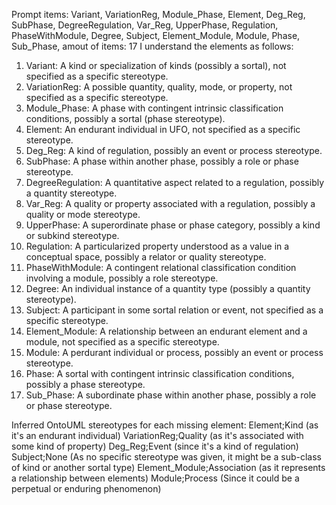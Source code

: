 Prompt items: 
Variant, VariationReg, Module_Phase, Element, Deg_Reg, SubPhase, DegreeRegulation, Var_Reg, UpperPhase, Regulation, PhaseWithModule, Degree, Subject, Element_Module, Module, Phase, Sub_Phase, 
amout of items: 17
 I understand the elements as follows:
1. Variant: A kind or specialization of kinds (possibly a sortal), not specified as a specific stereotype.
2. VariationReg: A possible quantity, quality, mode, or property, not specified as a specific stereotype.
3. Module_Phase: A phase with contingent intrinsic classification conditions, possibly a sortal (phase stereotype).
4. Element: An endurant individual in UFO, not specified as a specific stereotype.
5. Deg_Reg: A kind of regulation, possibly an event or process stereotype.
6. SubPhase: A phase within another phase, possibly a role or phase stereotype.
7. DegreeRegulation: A quantitative aspect related to a regulation, possibly a quantity stereotype.
8. Var_Reg: A quality or property associated with a regulation, possibly a quality or mode stereotype.
9. UpperPhase: A superordinate phase or phase category, possibly a kind or subkind stereotype.
10. Regulation: A particularized property understood as a value in a conceptual space, possibly a relator or quality stereotype.
11. PhaseWithModule: A contingent relational classification condition involving a module, possibly a role stereotype.
12. Degree: An individual instance of a quantity type (possibly a quantity stereotype).
13. Subject: A participant in some sortal relation or event, not specified as a specific stereotype.
14. Element_Module: A relationship between an endurant element and a module, not specified as a specific stereotype.
15. Module: A perdurant individual or process, possibly an event or process stereotype.
16. Phase: A sortal with contingent intrinsic classification conditions, possibly a phase stereotype.
17. Sub_Phase: A subordinate phase within another phase, possibly a role or phase stereotype.

Inferred OntoUML stereotypes for each missing element:
Element;Kind (as it's an endurant individual)
VariationReg;Quality (as it's associated with some kind of property)
Deg_Reg;Event (since it's a kind of regulation)
Subject;None (As no specific stereotype was given, it might be a sub-class of kind or another sortal type)
Element_Module;Association (as it represents a relationship between elements)
Module;Process (Since it could be a perpetual or enduring phenomenon)
